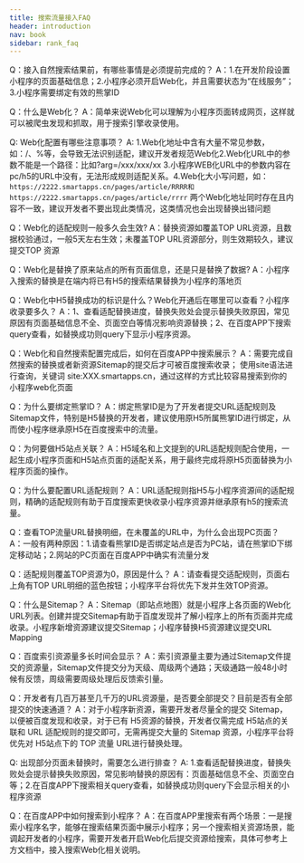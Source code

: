 ```yaml
---
title: 搜索流量接入FAQ
header: introduction
nav: book
sidebar: rank_faq
---
```



Q：接入自然搜索结果前，有哪些事情是必须提前完成的？
A：1.在开发阶段设置小程序的页面基础信息；2.小程序必须开启Web化，并且需要状态为“在线服务”；3.小程序需要绑定有效的熊掌ID


Q：什么是Web化？
A：简单来说Web化可以理解为小程序页面转成网页，这样就可以被爬虫发现和抓取，用于搜索引擎收录使用。


Q: Web化配置有哪些注意事项？
A: 1.Web化地址中含有大量不常见参数，如：/、%等，会导致无法识别适配，建议开发者规范Web化2.Web化URL中的参数不能是一个路径：比如?arg=/xxx/xxx/xx 3.小程序WEB化URL中的参数内容在pc/h5的URL中没有，无法形成规则适配关系。4.Web化大小写问题，如：`https://2222.smartapps.cn/pages/article/RRRR和https://2222.smartapps.cn/pages/article/rrrr` 两个Web化地址同时存在且内容不一致，建议开发者不要出现此类情况，这类情况也会出现替换出错问题


Q：Web化的适配规则一般多久会生效?
A：替换资源如覆盖TOP URL资源，且数据校验通过，一般5天左右生效；未覆盖TOP URL资源部分，则生效期较久，建议提交TOP 资源


Q：Web化是替换了原来站点的所有页面信息，还是只是替换了数据?
A：小程序入搜索的替换是在端内将已有H5的搜索结果替换为小程序的落地页


Q：Web化中H5替换成功的标识是什么？Web化开通后在哪里可以查看？小程序收录要多久？
A：1、查看适配替换进度，替换失败处会提示替换失败原因，常见原因有页面基础信息不全、页面空白等情况影响资源替换；2、在百度APP下搜索query查看，如替换成功则query下显示小程序资源。


Q：Web化和自然搜索配置完成后，如何在百度APP中搜索展示？
A：需要完成自然搜索的替换或者新资源Sitemap的提交后才可被百度搜索收录；
使用site语法进行查询，关键词 site:XXX.smartapps.cn，通过这样的方式比较容易搜索到你的小程序web化页面


Q：为什么要绑定熊掌ID？
A：绑定熊掌ID是为了开发者提交URL适配规则及Sitemap文件，特别是H5替换的开发者，建议使用原H5所属熊掌ID进行绑定，从而使小程序继承原H5在百度搜索中的流量。


Q：为何要做H5站点关联？
A：H5域名和上文提到的URL适配规则配合使用，一起生成小程序页面和H5站点页面的适配关系，用于最终完成将原H5页面替换为小程序页面的操作。


Q：为什么要配置URL适配规则？
A：URL适配规则指H5与小程序资源间的适配规则，精确的适配规则有助于百度搜索更快收录小程序资源并继承原有h5的搜索流量。


Q：查看TOP流量URL替换明细，在未覆盖的URL中，为什么会出现PC页面？
A：一般有两种原因：1.请查看熊掌ID是否绑定站点是否为PC站，请在熊掌ID下绑定移动站；2.网站的PC页面在百度APP中确实有流量分发


Q：适配规则覆盖TOP资源为0，原因是什么？
A：请查看提交适配规则，页面右上角有TOP URL明细的蓝色按钮；小程序平台将优先下发并生效TOP资源。


Q：什么是Sitemap？
A：Sitemap（即站点地图）就是小程序上各页面的Web化URL列表。创建并提交Sitemap有助于百度发现并了解小程序上的所有页面并完成收录。小程序新增资源建议提交Sitemap；小程序替换H5资源建议提交URL Mapping


Q：百度索引资源量多长时间会显示？
A：索引资源量主要为通过Sitemap文件提交的资源量，Sitemap文件提交分为天级、周级两个通路；天级通路一般48小时候有反馈，周级需要周级处理后反馈索引量。


Q：开发者有几百万甚至几千万的URL资源量，是否要全部提交？目前是否有全部提交的快速通道？
A：对于小程序新资源，需要开发者尽量全的提交 Sitemap，以便被百度发现和收录，对于已有 H5资源的替换，开发者仅需完成 H5站点的关联和 URL 适配规则的提交即可，无需再提交大量的 Sitemap 资源，小程序平台将优先对 H5站点下的 TOP 流量 URL进行替换处理。


Q: 出现部分页面未替换时，需要怎么进行排查？
A: 1.查看适配替换进度，替换失败处会提示替换失败原因，常见影响替换的原因有：页面基础信息不全、页面空白等；2.在百度APP下搜索相关query查看，如替换成功则query下会显示相关的小程序资源


Q：在百度APP中如何搜索到小程序？
A：在百度APP里搜索有两个场景：一是搜索小程序名字，能够在搜索结果页面中展示小程序；另一个搜索相关资源场景，能调起开发者的小程序，需要开发者开启Web化后提交资源给搜索，具体可参考上方文档中，接入搜索Web化相关说明。

